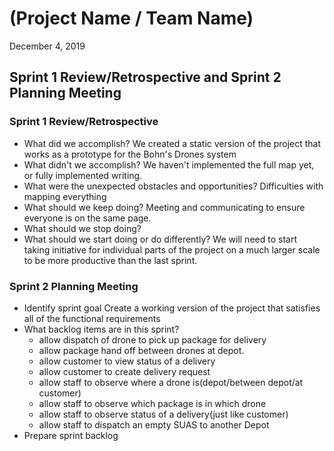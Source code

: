 #   (Project Name / Team Name)

December 4, 2019

## Sprint 1 Review/Retrospective and Sprint 2 Planning Meeting

### Sprint 1 Review/Retrospective

-   What did we accomplish? We created a static version of the project that works as a prototype for the Bohn's Drones system
-   What didn't we accomplish? We haven't implemented the full map yet, or fully implemented writing.
-   What were the unexpected obstacles and opportunities? Difficulties with mapping everything
-   What should we keep doing? Meeting and communicating to ensure everyone is on the same page.
-   What should we stop doing? 
-   What should we start doing or do differently? We will need to start taking initiative for individual parts of the project on a much larger scale to be more productive than the last sprint.

### Sprint 2 Planning Meeting

-   Identify sprint goal
        Create a working version of the project that satisfies all of the functional requirements
-   What backlog items are in this sprint?
     - allow dispatch of drone to pick up package for delivery
     - allow package hand off between drones at depot.
     - allow customer to view status of a delivery
     - allow customer to create delivery request
     - allow staff to observe where a drone is(depot/between depot/at customer)
     - allow staff to observe which package is in which drone
     - allow staff to observe status of a delivery(just like customer)
     - allow staff to dispatch an empty SUAS to another Depot
-   Prepare sprint backlog

